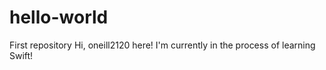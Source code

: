# hello-world
First repository
Hi, oneill2120 here!
I'm currently in the process of learning Swift!
